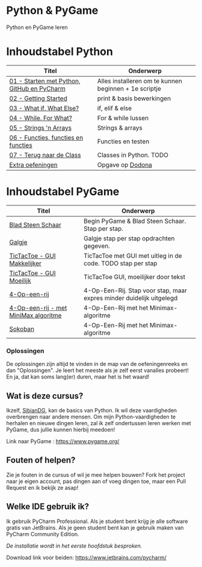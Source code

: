 # Python & PyGame
Python en PyGame leren

# Inhoudstabel Python

| Titel | Onderwerp |
| ----- | ---- |
| [01 - Starten met Python, GitHub en PyCharm](Python_Basics/1__Starten/Info_en_opdrachten.md) | Alles installeren om te kunnen beginnen + 1e scriptje |
| [02 - Getting Started](./Python_Basics/2__Getting_Started/Info_en_opdrachten.md) | print & basis bewerkingen |
| [03 - What if, What Else?](./Python_Basics/3__What_if_What_Else/Info_en_opdrachten.md) | if, elif & else |
| [04 - While. For What?](./Python_Basics/4__While_For_What/Info_en_opdrachten.md) |For & while lussen |
| [05 - Strings 'n Arrays](./Python_Basics/5__Strings_Arrays/Info_en_opdrachten.md) | Strings & arrays |
| [06 - Functies, functies en functies](./Python_Basics/6__Functies_Functies_Functies/Info_en_opdrachten.md) | Functies en testen |
| [07 - Terug naar de Class](./Python_Basics/7__Classes/Info_en_opdrachten.md) | Classes in Python. TODO |
| [Extra oefeningen](./Python_Basics/Extra_Oefeningen/CoderDojo) | Opgave op [Dodona](https://dodona.ugent.be/nl/courses/220/)  |


# Inhoudstabel PyGame

| Titel | Onderwerp |
| ----- | ---- |
| [Blad Steen Schaar](./PyGame/BladSteenSchaar/info.md) | Begin PyGame & Blad Steen Schaar. Stap per stap. |
| [Galgje](./PyGame/Galgje/Info_en_Oefening.md) | Galgje stap per stap opdrachten gegeven. |
| [TicTacToe - GUI Makkelijker](PyGame/TicTacToe_PyGame/3__StapVoorStap/Oplossingen/GUI_TTT.py) | TicTacToe met GUI met uitleg in de code. TODO stap per stap|
| [TicTacToe - GUI Moeilijk](PyGame/TicTacToe_PyGame/3__StapVoorStap/Oplossingen/GUI_TTT_Moeilijk.py) | TicTacToe GUI, moeilijker door tekst |
| [4-Op-een-rij](PyGame/TicTacToe_PyGame/3__StapVoorStap/Oplossingen/GUI_TTT_Moeilijk.py) | 4-Op-Een-Rij. Stap voor stap, maar expres minder duidelijk uitgelegd |
| [4-Op-een-rij - met MiniMax algoritme](https://github.com/KeithGalli/Connect4-Python/blob/master/connect4_with_ai.py) | 4-Op-Een-Rij met het Minimax-algoritme |
| [Sokoban](PyGame/Sokoban/Sokoban.py) | 4-Op-Een-Rij met het Minimax-algoritme |


### Oplossingen
De oplossingen zijn altijd te vinden in de map van de oefeningenreeks en dan "Oplossingen". Je leert het meeste als je zelf eerst vanalles probeert! En ja, dat kan soms lang(er) duren, maar het is het waard! 

## Wat is deze cursus?
Ikzelf, [SibianDG](https://sibiandg.be/), kan de basics van Python.
Ik wil deze vaardigheden overbrengen naar andere mensen.
Om mijn Python-vaardigheden te herhalen en nieuwe dingen leren, zal ik zelf ondertussen leren werken met PyGame, dus jullie kunnen hierbij meedoen!

Link naar PyGame : https://www.pygame.org/

## Fouten of helpen?
Zie je fouten in de cursus of wil je mee helpen bouwen? Fork het project naar je eigen account, pas dingen aan of voeg dingen toe, maar een Pull Request en ik bekijk ze asap!

## Welke IDE gebruik ik?
Ik gebruik PyCharm Professional. Als je student bent krijg je alle software gratis van JetBrains.
Als je geen student bent kan je gebruik maken van PyCharm Community Edition.

*De installatie wordt in het eerste hoofdstuk besproken.*

Download link voor beiden: https://www.jetbrains.com/pycharm/

